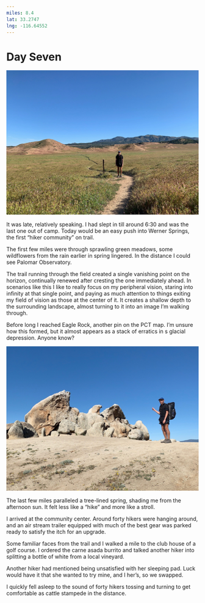 ```yaml
---
miles: 8.4
lat: 33.2747
lng: -116.64552
---
```


# Day Seven

![r:75](2019-04-25.jpeg)

It was late, relatively speaking. I had slept in till around 6:30 and was the last one out of camp. Today would be an easy push into Werner Springs, the first “hiker community” on trail.

The first few miles were through sprawling green meadows, some wildflowers from the rain earlier in spring lingered. In the distance I could see Palomar Observatory.

<!-- more -->

The trail running through the field created a single vanishing point on the horizon, continually renewed after cresting the one immediately ahead. In scenarios like this I like to really focus on my peripheral vision, staring into infinity at that single point, and paying as much attention to things exiting my field of vision as those at the center of it. It creates a shallow depth to the surrounding landscape, almost turning to it into an image I’m walking through.

Before long I reached Eagle Rock, another pin on the PCT map. I’m unsure how this formed, but it almost appears as a stack of erratics in s glacial depression. Anyone know?

![r:75](2019-04-25-2.jpeg)

The last few miles paralleled a tree-lined spring, shading me from the afternoon sun. It felt less like a “hike” and more like a stroll.

I arrived at the community center. Around forty hikers were hanging around, and an air stream trailer equipped with much of the best gear was parked ready to satisfy the itch for an upgrade.

Some familiar faces from the trail and I walked a mile to the club house of a golf course. I ordered the carne asada burrito and talked another hiker into splitting a bottle of white from a local vineyard.

Another hiker had mentioned being unsatisfied with her sleeping pad. Luck would have it that she wanted to try mine, and I her’s, so we swapped.

I quickly fell asleep to the sound of forty hikers tossing and turning to get comfortable as cattle stampede in the distance.



